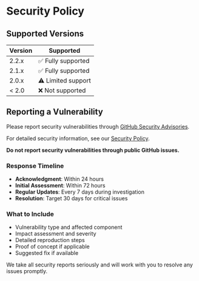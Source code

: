 # Security Policy

## Supported Versions

| Version | Supported          |
| ------- | ------------------ |
| 2.2.x   | ✅ Fully supported |
| 2.1.x   | ✅ Fully supported |
| 2.0.x   | ⚠️ Limited support |
| < 2.0   | ❌ Not supported   |

## Reporting a Vulnerability

Please report security vulnerabilities through [GitHub Security Advisories](https://github.com/ypollak2/advanced-retirement-planner/security/advisories).

For detailed security information, see our [Security Policy](../SECURITY.md).

**Do not report security vulnerabilities through public GitHub issues.**

### Response Timeline
- **Acknowledgment**: Within 24 hours
- **Initial Assessment**: Within 72 hours
- **Regular Updates**: Every 7 days during investigation
- **Resolution**: Target 30 days for critical issues

### What to Include
- Vulnerability type and affected component
- Impact assessment and severity
- Detailed reproduction steps
- Proof of concept if applicable
- Suggested fix if available

We take all security reports seriously and will work with you to resolve any issues promptly.